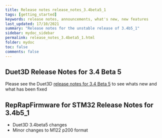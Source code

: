 ```yaml
---
title: Release notes release_notes_3.4beta5_1
tags: [getting_started]
keywords: release notes, announcements, what's new, new features
last_updated: 17/10/2021
summary: "Release notes for the unstable release of 3.4b5_1"
sidebar: mydoc_sidebar
permalink: release_notes_3.4beta5_1.html
folder: mydoc
toc: false
comments: false
---
```


## Duet3D Release Notes for 3.4 Beta 5

Please see the Duet3D [release notes for 3.4 Beta 5](https://github.com/Duet3D/RepRapFirmware/wiki/Changelog-RRF-3.x-Beta-&-RC#reprapfirmware-340beta5) to see whats new and what has been fixed

## RepRapFirmware for STM32 Release Notes for 3.4b5_1

* Duet3D 3.4beta5 changes
* Minor changes to M122 p200 format